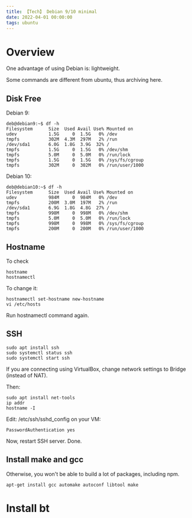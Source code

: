 ```yaml
---
title: 【Tech】 Debian 9/10 minimal
date: 2022-04-01 00:00:00
tags: ubuntu
---
```


# Overview

One advantage of using Debian is: lightweight. 

Some commands are different from ubuntu, thus archiving here. 

## Disk Free

Debian 9:

    deb@debian9:~$ df -h
    Filesystem      Size  Used Avail Use% Mounted on
    udev            1.5G     0  1.5G   0% /dev
    tmpfs           302M  4.3M  297M   2% /run
    /dev/sda1       6.0G  1.8G  3.9G  32% /
    tmpfs           1.5G     0  1.5G   0% /dev/shm
    tmpfs           5.0M     0  5.0M   0% /run/lock
    tmpfs           1.5G     0  1.5G   0% /sys/fs/cgroup
    tmpfs           302M     0  302M   0% /run/user/1000

Debian 10: 

    deb@debian10:~$ df -h
    Filesystem      Size  Used Avail Use% Mounted on
    udev            984M     0  984M   0% /dev
    tmpfs           200M  3.0M  197M   2% /run
    /dev/sda1       6.9G  1.8G  4.8G  27% /
    tmpfs           998M     0  998M   0% /dev/shm
    tmpfs           5.0M     0  5.0M   0% /run/lock
    tmpfs           998M     0  998M   0% /sys/fs/cgroup
    tmpfs           200M     0  200M   0% /run/user/1000

## Hostname

To check

    hostname
    hostnamectl

To change it: 

    hostnamectl set-hostname new-hostname
    vi /etc/hosts

Run hostnamectl command again.

## SSH

    sudo apt install ssh
    sudo systemctl status ssh
    sudo systemctl start ssh

If you are connecting using VirtualBox, change network settings to Bridge (instead of NAT).

Then: 

    sudo apt install net-tools
    ip addr
    hostname -I

Edit: /etc/ssh/sshd_config on your VM:

    PasswordAuthentication yes

Now, restart SSH server. Done.

## Install make and gcc

Otherwise, you won't be able to build a lot of packages, including npm. 

    apt-get install gcc automake autoconf libtool make

# Install bt

